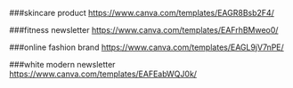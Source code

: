 ###skincare product
https://www.canva.com/templates/EAGR8Bsb2F4/

###fitness newsletter
https://www.canva.com/templates/EAFrhBMweo0/

###online fashion brand
https://www.canva.com/templates/EAGL9jV7nPE/

###white modern newsletter
https://www.canva.com/templates/EAFEabWQJ0k/
